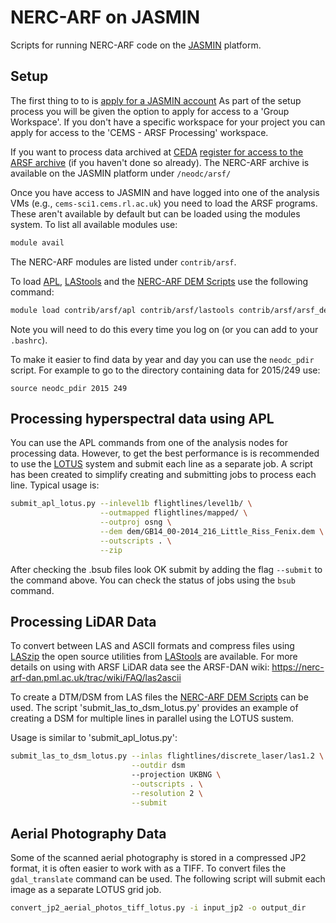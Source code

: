 NERC-ARF on JASMIN
=====================

Scripts for running NERC-ARF code on the [JASMIN](http://jasmin.ac.uk/) platform.

Setup
------

The first thing to to is [apply for a JASMIN account](https://help.jasmin.ac.uk/article/4435-get-a-jasmin-account)
As part of the setup process you will be given the option to apply for access to
a 'Group Workspace'. If you don't have a specific workspace for your project you
can apply for access to the 'CEMS - ARSF Processing' workspace.

If you want to process data archived at [CEDA](http://www.ceda.ac.uk/)
[register for access to the ARSF archive](https://services.ceda.ac.uk/cedasite/resreg/application?attributeid=arsf) (if you haven't done so already).
The NERC-ARF archive is available on the JASMIN platform under `/neodc/arsf/`

Once you have access to JASMIN and have logged into one of the analysis VMs
(e.g., `cems-sci1.cems.rl.ac.uk`) you need to load the ARSF programs.
These aren't available by default but can be loaded using the modules
system.
To list all available modules use:

```bash
module avail
```
The NERC-ARF modules are listed under `contrib/arsf`.

To load [APL](https://github.com/arsf/apl), [LAStools](https://github.com/LAStools/LAStools/)
and the [NERC-ARF DEM Scripts](https://github.com/pmlrsg/arsf_dem_scripts) use the
following command:

```bash
module load contrib/arsf/apl contrib/arsf/lastools contrib/arsf/arsf_dem_scripts
```
Note you will need to do this every time you log on (or you can add to your
`.bashrc`).

To make it easier to find data by year and day you can use the `neodc_pdir` script.
For example to go to the directory containing data for 2015/249 use:

```
source neodc_pdir 2015 249
```

Processing hyperspectral data using APL
-----------------------------------------

You can use the APL commands from one of the analysis nodes for processing data.
However, to get the best performance is is recommended to use the
[LOTUS](https://help.jasmin.ac.uk/article/110-lotus-overview) system
and submit each line as a separate job. A script has been created to simplify
creating and submitting jobs to process each line. Typical usage is:

```bash
submit_apl_lotus.py --inlevel1b flightlines/level1b/ \
                    --outmapped flightlines/mapped/ \
                    --outproj osng \
                    --dem dem/GB14_00-2014_216_Little_Riss_Fenix.dem \
                    --outscripts . \
                    --zip
```

After checking the .bsub files look OK submit by adding the flag `--submit`
to the command above. You can check the status of jobs using the `bsub` command.

Processing LiDAR Data
-----------------------

To convert between LAS and ASCII formats and compress files using [LASzip](http://www.laszip.org/) the open source utilities from [LAStools](http://rapidlasso.com/lastools/) are available. For more details on using with ARSF LiDAR data see the ARSF-DAN wiki: https://nerc-arf-dan.pml.ac.uk/trac/wiki/FAQ/las2ascii

To create a DTM/DSM from LAS files the [NERC-ARF DEM Scripts](http://github.com/pmlrsg/arsf_dem_scripts) can be used.
The script 'submit_las_to_dsm_lotus.py' provides an example of creating a DSM for multiple lines in parallel using the LOTUS sustem.

Usage is similar to 'submit_apl_lotus.py':

```bash
submit_las_to_dsm_lotus.py --inlas flightlines/discrete_laser/las1.2 \
                           --outdir dsm
                           --projection UKBNG \
                           --outscripts . \
                           --resolution 2 \
                           --submit
```

Aerial Photography Data
------------------------

Some of the scanned aerial photography is stored in a compressed JP2 format, it is often easier to work with as a TIFF. To convert files the `gdal_translate` command can be used.
The following script will submit each image as a separate LOTUS grid job.

```bash
convert_jp2_aerial_photos_tiff_lotus.py -i input_jp2 -o output_dir
```
